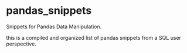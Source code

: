 # pandas_snippets
Snippets for Pandas Data Manipulation.  



this is a compiled and organized list of pandas snippets from a SQL user perspective.

